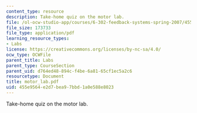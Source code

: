 ```yaml
---
content_type: resource
description: Take-home quiz on the motor lab.
file: /ol-ocw-studio-app/courses/6-302-feedback-systems-spring-2007/455e9564e2d7bea97bbd1a0e588e8023_motor_lab.pdf
file_size: 173733
file_type: application/pdf
learning_resource_types:
- Labs
license: https://creativecommons.org/licenses/by-nc-sa/4.0/
ocw_type: OCWFile
parent_title: Labs
parent_type: CourseSection
parent_uid: d764ed48-894c-f4be-6a81-65cf1ec5a2c6
resourcetype: Document
title: motor_lab.pdf
uid: 455e9564-e2d7-bea9-7bbd-1a0e588e8023
---
```

Take-home quiz on the motor lab.